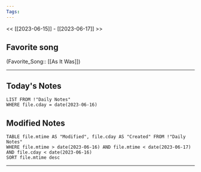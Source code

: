 ```yaml
---
Tags:
---
```

<< [[2023-06-15]] - [[2023-06-17]] >>
## Favorite song
(Favorite_Song:: [[As It Was]])

___
## Today's Notes
```dataview
LIST FROM !"Daily Notes"
WHERE file.cday = date(2023-06-16)
```
## Modified Notes
```dataview
TABLE file.mtime AS "Modified", file.cday AS "Created" FROM !"Daily Notes" 
WHERE file.mtime > date(2023-06-16) AND file.mtime < date(2023-06-17) AND file.cday < date(2023-06-16)
SORT file.mtime desc
```
___
